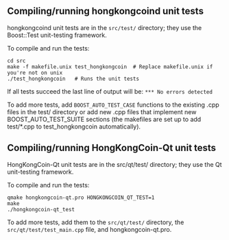 Compiling/running hongkongcoind unit tests
------------------------------------

hongkongcoind unit tests are in the `src/test/` directory; they
use the Boost::Test unit-testing framework.

To compile and run the tests:

	cd src
	make -f makefile.unix test_hongkongcoin  # Replace makefile.unix if you're not on unix
	./test_hongkongcoin   # Runs the unit tests

If all tests succeed the last line of output will be:
`*** No errors detected`

To add more tests, add `BOOST_AUTO_TEST_CASE` functions to the existing
.cpp files in the test/ directory or add new .cpp files that
implement new BOOST_AUTO_TEST_SUITE sections (the makefiles are
set up to add test/*.cpp to test_hongkongcoin automatically).


Compiling/running HongKongCoin-Qt unit tests
---------------------------------------

HongKongCoin-Qt unit tests are in the src/qt/test/ directory; they
use the Qt unit-testing framework.

To compile and run the tests:

	qmake hongkongcoin-qt.pro HONGKONGCOIN_QT_TEST=1
	make
	./hongkongcoin-qt_test

To add more tests, add them to the `src/qt/test/` directory,
the `src/qt/test/test_main.cpp` file, and hongkongcoin-qt.pro.

